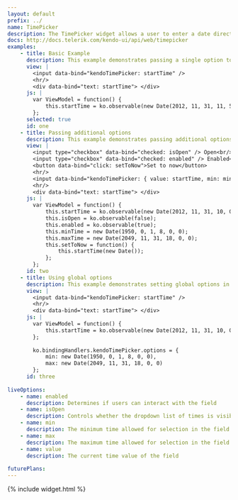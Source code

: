 ```yaml
---
layout: default
prefix: ../
name: TimePicker
description: The TimePicker widget allows a user to enter a date directly or open a visual calendar to make a selection.
docs: http://docs.telerik.com/kendo-ui/api/web/timepicker
examples:
    - title: Basic Example
      description: This example demonstrates passing a single option to bind against the value of the TimePicker widget.
      view: |
        <input data-bind="kendoTimePicker: startTime" />
        <hr/>
        <div data-bind="text: startTime"> </div>
      js: |
        var ViewModel = function() {
            this.startTime = ko.observable(new Date(2012, 11, 31, 11, 59, 59));
        };
      selected: true
      id: one
    - title: Passing additional options
      description: This example demonstrates passing additional options in the data-bind attribute with *value* now being explicitly specified. The *setToToday* button makes an update to the view model to show that the widget responds accordingly.
      view: |
        <input type="checkbox" data-bind="checked: isOpen" /> Open<br/>
        <input type="checkbox" data-bind="checked: enabled" /> Enabled<br/>
        <button data-bind="click: setToNow">Set to now</button>
        <hr/>
        <input data-bind="kendoTimePicker: { value: startTime, min: minTime, max: maxTime, enabled: enabled, isOpen: isOpen }" />
        <hr/>
        <div data-bind="text: startTime"> </div>
      js: |
        var ViewModel = function() {
            this.startTime = ko.observable(new Date(2012, 11, 31, 10, 0, 0));
            this.isOpen = ko.observable(false);
            this.enabled = ko.observable(true);
            this.minTime = new Date(1950, 0, 1, 8, 0, 0);
            this.maxTime = new Date(2049, 11, 31, 18, 0, 0);
            this.setToNow = function() {
                this.startTime(new Date());
            };
        };
      id: two
    - title: Using global options
      description: This example demonstrates setting global options in *ko.bindingHandlers.kendoTimePicker.options*. This helps to simplify the markup for settings that can be used as a default for all instances of this widget.
      view: |
        <input data-bind="kendoTimePicker: startTime" />
        <hr/>
        <div data-bind="text: startTime"> </div>
      js: |
        var ViewModel = function() {
            this.startTime = ko.observable(new Date(2012, 11, 31, 10, 0, 0));
        };
        
        ko.bindingHandlers.kendoTimePicker.options = {
            min: new Date(1950, 0, 1, 8, 0, 0),
            max: new Date(2049, 11, 31, 18, 0, 0)
        };
      id: three
      
liveOptions:
    - name: enabled
      description: Determines if users can interact with the field
    - name: isOpen
      description: Controls whether the dropdown list of times is visible
    - name: min
      description: The minimum time allowed for selection in the field
    - name: max
      description: The maximum time allowed for selection in the field
    - name: value
      description: The current time value of the field
      
futurePlans:
---
```


{% include widget.html %}
